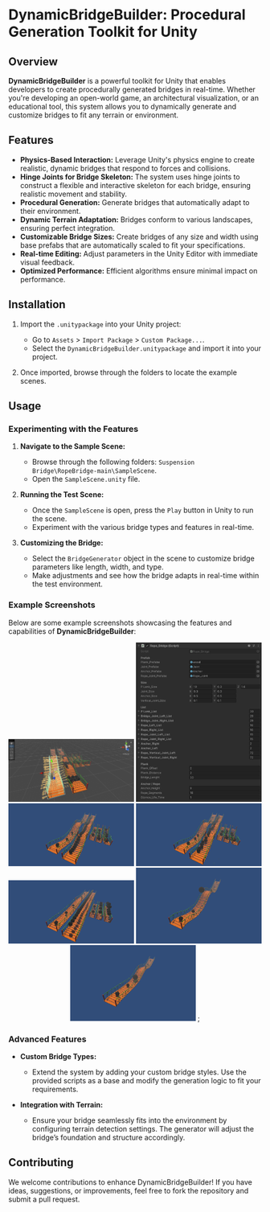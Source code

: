 # DynamicBridgeBuilder: Procedural Generation Toolkit for Unity

## Overview

**DynamicBridgeBuilder** is a powerful toolkit for Unity that enables developers to create procedurally generated bridges in real-time. Whether you're developing an open-world game, an architectural visualization, or an educational tool, this system allows you to dynamically generate and customize bridges to fit any terrain or environment.

## Features

- **Physics-Based Interaction:** Leverage Unity's physics engine to create realistic, dynamic bridges that respond to forces and collisions.
- **Hinge Joints for Bridge Skeleton:** The system uses hinge joints to construct a flexible and interactive skeleton for each bridge, ensuring realistic movement and stability.
- **Procedural Generation:** Generate bridges that automatically adapt to their environment.
- **Dynamic Terrain Adaptation:** Bridges conform to various landscapes, ensuring perfect integration.
- **Customizable Bridge Sizes:** Create bridges of any size and width using base prefabs that are automatically scaled to fit your specifications.
- **Real-time Editing:** Adjust parameters in the Unity Editor with immediate visual feedback.
- **Optimized Performance:** Efficient algorithms ensure minimal impact on performance.

## Installation

1. Import the `.unitypackage` into your Unity project:
   - Go to `Assets` > `Import Package` > `Custom Package...`.
   - Select the `DynamicBridgeBuilder.unitypackage` and import it into your project.

2. Once imported, browse through the folders to locate the example scenes.

## Usage

### Experimenting with the Features

1. **Navigate to the Sample Scene:**
   - Browse through the following folders: `Suspension Bridge\RopeBridge-main\SampleScene`.
   - Open the `SampleScene.unity` file.

2. **Running the Test Scene:**
   - Once the `SampleScene` is open, press the `Play` button in Unity to run the scene.
   - Experiment with the various bridge types and features in real-time.

3. **Customizing the Bridge:**
   - Select the `BridgeGenerator` object in the scene to customize bridge parameters like length, width, and type.
   - Make adjustments and see how the bridge adapts in real-time within the test environment.

### Example Screenshots

Below are some example screenshots showcasing the features and capabilities of **DynamicBridgeBuilder**:

<p align="center">
  <img src= "https://github.com/Silent0Wings/DynamicBridgeBuilder-Procedural-Generation-Toolkit-for-Unity/blob/bd1195bb335901157c99602c1c0a660b85b0cdef/Screenshot/1.png" alt="Bridge Generation" width="250"/>
  <img src= "https://github.com/Silent0Wings/DynamicBridgeBuilder-Procedural-Generation-Toolkit-for-Unity/blob/bd1195bb335901157c99602c1c0a660b85b0cdef/Screenshot/2.png" alt="Bridge Generation" width="250"/>
  <img src= "https://github.com/Silent0Wings/DynamicBridgeBuilder-Procedural-Generation-Toolkit-for-Unity/blob/bd1195bb335901157c99602c1c0a660b85b0cdef/Screenshot/3.png" alt="Bridge Generation" width="250"/>
  <img src= "https://github.com/Silent0Wings/DynamicBridgeBuilder-Procedural-Generation-Toolkit-for-Unity/blob/bd1195bb335901157c99602c1c0a660b85b0cdef/Screenshot/4.png" alt="Bridge Generation" width="250"/>
  <img src= "https://github.com/Silent0Wings/DynamicBridgeBuilder-Procedural-Generation-Toolkit-for-Unity/blob/bd1195bb335901157c99602c1c0a660b85b0cdef/Screenshot/5.png" alt="Bridge Generation" width="250"/>
  <img src= "https://github.com/Silent0Wings/DynamicBridgeBuilder-Procedural-Generation-Toolkit-for-Unity/blob/bd1195bb335901157c99602c1c0a660b85b0cdef/Screenshot/6.png" alt="Bridge Generation" width="250"/>
  <img src= "https://github.com/Silent0Wings/DynamicBridgeBuilder-Procedural-Generation-Toolkit-for-Unity/blob/bd1195bb335901157c99602c1c0a660b85b0cdef/Screenshot/7.png" alt="Bridge Generation" width="250"/>
;
</p>

### Advanced Features

- **Custom Bridge Types:**
  - Extend the system by adding your custom bridge styles. Use the provided scripts as a base and modify the generation logic to fit your requirements.
  
- **Integration with Terrain:**
  - Ensure your bridge seamlessly fits into the environment by configuring terrain detection settings. The generator will adjust the bridge’s foundation and structure accordingly.

## Contributing

We welcome contributions to enhance DynamicBridgeBuilder! If you have ideas, suggestions, or improvements, feel free to fork the repository and submit a pull request.


